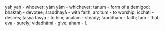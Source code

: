 yaḥ yaḥ - whoever; yām yām - whichever; tanum - form of a demigod; bhaktaḥ - devotee; śraddhayā - with faith; arcitum - to worship; icchati - desires; tasya tasya - to him; acalām - steady; śraddhām - faith; tām - that; eva - surely; vidadhāmi - give; aham - I.